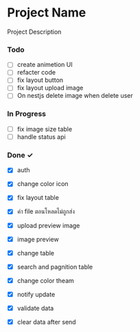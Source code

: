# Project Name

Project Description

### Todo

- [ ] create animetion UI  
- [ ] refacter code  
- [ ] fix layout button  
- [ ] fix layout upload image  
- [ ] On nestjs delete image when delete user  

### In Progress

- [ ] fix image size table  
- [ ] handle status api  

### Done ✓

- [x] auth  
- [x] change color icon  
- [x] fix layout table  
- [x] ค่า file ตอนโหลดไม่ถูกส่ง  
- [x] upload preview image  
- [x] image preview  
- [x] change table  
- [x] search and pagnition table  
- [x] change color theam  
- [x] notify update  
- [x] validate data  
- [x] clear data after send  

